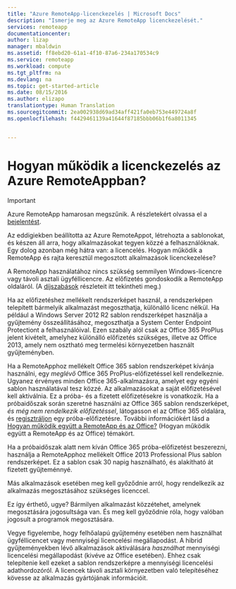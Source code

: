```yaml
---
title: "Azure RemoteApp-licenckezelés | Microsoft Docs"
description: "Ismerje meg az Azure RemoteApp licenckezelését."
services: remoteapp
documentationcenter: 
author: lizap
manager: mbaldwin
ms.assetid: ff8ebd20-61a1-4f10-87a6-234a170534c9
ms.service: remoteapp
ms.workload: compute
ms.tgt_pltfrm: na
ms.devlang: na
ms.topic: get-started-article
ms.date: 08/15/2016
ms.author: elizapo
translationtype: Human Translation
ms.sourcegitcommit: 2ea002938d69ad34aff421fa0eb753e449724a8f
ms.openlocfilehash: f4429461139a41644f87185bbb06b1f6a8011345


---
```

# <a name="how-does-licensing-work-in-azure-remoteapp"></a>Hogyan működik a licenckezelés az Azure RemoteAppban?
> [!IMPORTANT]
> Azure RemoteApp hamarosan megszűnik. A részletekért olvassa el a [bejelentést](https://go.microsoft.com/fwlink/?linkid=821148).
> 
> 

Az eddigiekben beállította az Azure RemoteAppot, létrehozta a sablonokat, és készen áll arra, hogy alkalmazásokat tegyen közzé a felhasználóknak. Egy dolog azonban még hátra van: a licencelés. Hogyan működik a RemoteApp és rajta keresztül megosztott alkalmazások licenckezelése?

A RemoteApp használatához nincs szükség semmilyen Windows-licencre vagy távoli asztali ügyféllicencre. Az előfizetés gondoskodik a RemoteApp oldaláról. (A [díjszabások](https://azure.microsoft.com/pricing/details/remoteapp) részleteit itt tekintheti meg.)

Ha az előfizetéshez mellékelt rendszerképet használ, a rendszerképen telepített bármelyik alkalmazást megoszthatja, különálló licenc nélkül. Ha például a Windows Server 2012 R2 sablon rendszerképet használja a gyűjtemény összeállításához, megoszthatja a System Center Endpoint Protectiont a felhasználóival. Ezen szabály alól csak az Office 365 ProPlus jelent kivételt, amelyhez különálló előfizetés szükséges, illetve az Office 2013, amely nem osztható meg termelési környezetben használt gyűjteményben.

Ha a RemoteApphoz mellékelt Office 365 sablon rendszerképet kívánja használni, egy *meglévő* Office 365 ProPlus-előfizetéssel kell rendelkeznie. Ugyanez érvényes minden Office 365-alkalmazásra, amelyet egy egyéni sablon használatával tesz közzé. Az alkalmazásokat a saját előfizetésével kell aktiválnia. Ez a próba- és a fizetett előfizetésekre is vonatkozik. Ha a próbaidőszak során szeretné használni az Office 365 sablon rendszerképet, *és még nem rendelkezik előfizetéssel*, látogasson el az Office 365 oldalára, és [regisztráljon](https://go.microsoft.com/fwlink/p/?LinkID=403802) egy próba-előfizetésre. További információkért lásd a [Hogyan működik együtt a RemoteApp és az Office?](remoteapp-o365.md) (Hogyan működik együtt a RemoteApp és az Office) témakört.

Ha a próbaidőszak alatt nem kíván Office 365 próba-előfizetést beszerezni, használja a RemoteApphoz mellékelt Office 2013 Professional Plus sablon rendszerképet. Ez a sablon csak 30 napig használható, és alakítható át fizetett gyűjteménnyé.

Más alkalmazások esetében meg kell győződnie arról, hogy rendelkezik az alkalmazás megosztásához szükséges licenccel.

Ez így érthető, ugye? Bármilyen alkalmazást közzétehet, amelynek megosztására jogosultsága van. És meg kell győződnie róla, hogy valóban jogosult a programok megosztására.

Vegye figyelembe, hogy felhőalapú gyűjtemény esetében nem használhat ügyféllicencet vagy mennyiségi licencelési megállapodást. A hibrid gyűjteményekben lévő alkalmazások aktiválására *használhat* mennyiségi licencelési megállapodást (kivéve az Office esetében). Ehhez csak telepítenie kell ezeket a sablon rendszerképre a mennyiségi licencelési adathordozóról. A licencek távoli asztali környezetben való telepítéséhez kövesse az alkalmazás gyártójának információit.




<!--HONumber=Nov16_HO2-->


